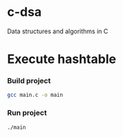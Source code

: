 # c-dsa
Data structures and algorithms in C

# Execute hashtable

### Build project
```sh
gcc main.c -o main
```

### Run project
```sh
./main
```